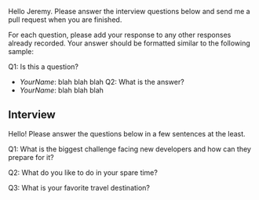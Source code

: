 Hello Jeremy.  Please answer the interview questions below and send me a pull request when you are finished.

For each question, please add your response to any other responses already recorded.  Your answer should be formatted similar to the following sample:

Q1: Is this a question?
* _YourName_: blah blah blah
Q2: What is the answer?
* _YourName_: blah blah blah

## Interview
Hello!  Please answer the questions below in a few sentences at the least.

Q1: What is the biggest challenge facing new developers and how can they prepare for it?

Q2: What do you like to do in your spare time? 

Q3: What is your favorite travel destination?